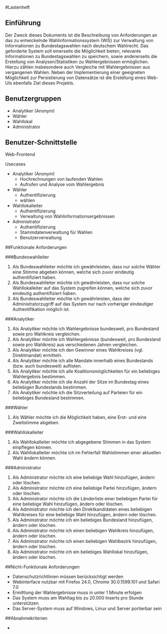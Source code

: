 #Lastenheft

## Einführung

Der Zweck dieses Dokuments ist die Beschreibung von Anforderungen an das zu entwickelnde Wahlinformationssystem (WIS) zur Verwaltung von Informationen zu Bundestagswahlen nach deutschem Wahlrecht.
Das geforderte System soll einerseits die Möglichkeit bieten, relevante Informationen zu Bundestagswahlen zu speichern, sowie andererseits die Erstellung von Analysen/Statistiken zu Wahlergebnissen ermöglichen. Hierzu zählen insbesondere auch Vergleiche mit Wahlergebnissen aus vergangenen Wahlen.
Neben der Implementierung einer geeigneten Möglichkeit zur Persistierung von Datensätze ist die Erstellung eines Web-UIs ebenfalls Ziel dieses Projekts.

## Benutzergruppen

- Analytiker (Anonym)
- Wähler
- Wahllokal
- Administrator


## Benutzer-Schnittstelle
Web-Frontend

Usecases

- Analytiker (Anonym)
	- Hochrechnungen von laufenden Wahlen
	- Aufrufen und Analyse vom Wahlergebnis
- Wähler
	- Authentifizierung
	- wählen
- Wahllokalleiter
	- Authentifizierung
	- Verwaltung von Wahlinformationsergebnissen
- Administrator
	- Authentifizierung
	- Stammdatenverwaltung für Wahlen
	- Benutzerverwaltung


##Funktionale Anforderungen

###Bundeswahlleiter
1. Als Bundeswahlleiter möchte ich gewährleisten, dass nur solche Wähler eine Stimme abgeben können, welche sich zuvor eindeutig authentifiziert haben.
2. Als Bundeswahlleiter möchte ich gewährleisten, dass nur solche Wahllokalleiter auf das System zugreifen können, welche sich zuvor eindeutig authentifiziert haben.
3. Als Bundeswahlleiter möchte ich gewährleisten, dass der Administratorzugriff auf das System nur nach vorheriger eindeutiger Authentifikation möglich ist.

###Analytiker

1. Als Analytiker möchte ich Wahlergebnisse bundesweit, pro Bundesland sowie pro Wahlkreis vergleichen.
2. Als Analytiker möchte ich Wahlergebnisse (bundesweit, pro Bundesland sowie pro Wahlkreis) aus verschiedenen Jahren vergleichen.
3. Als Analytiker möchte ich den Gewinner eines Wahlkreises (vgl. Direktmandat) ermitteln.
4. Als Analytiker möchte ich alle Mandate innerhalb eines Bundeslands (bzw. auch bundesweit) auflisten.
5. Als Analytiker möchte ich alle Koalitionsmöglichkeiten für ein beliebiges Wahlergebnis bestimmen.
6. Als Analytiker möchte ich die Anzahl der Sitze im Bundestag eines beliebigen Bundeslands bestimmen.
7. Als Analytiker möchte ich die Sitzverteilung auf Parteien für ein beliebiges Bundesland bestimmen.

###Wähler
1. Als Wähler möchte ich die Möglichkeit haben, eine Erst- und eine Zweitstimme abgeben.

###Wahllokalleiter
1. Als Wahllokalleiter möchte ich abgegebene Stimmen in das System einpflegen können.
2. Als Wahllokalleiter möchte ich im Fehlerfall Wahlstimmen einer aktuellen Wahl ändern können.

###Administrator
1. Als Administrator möchte ich eine beliebige Wahl hinzufügen, ändern oder löschen.
2. Als Administrator möchte ich eine beliebige Partei hinzufügen, ändern oder löschen.
3. Als Administrator möchte ich die Länderliste einer beliebigen Partei für eine beliebige Wahl hinzufügen, ändern oder löschen. 
4. Als Administrator möchte ich den Direktkandidaten eines beliebigen Wahlkreises für eine beliebige Wahl hinzufügen, ändern oder löschen.
5. Als Administrator möchte ich ein beliebiges Bundesland hinzufügen, ändern oder löschen.
6. Als Administrator möchte ich einen beliebigen Wahlkreis hinzufügen, ändern oder löschen.
7. Als Administrator möchte ich einen beliebigen Wahlbezirk hinzufügen, ändern oder löschen.
8. Als Administrator möchte ich ein beliebiges Wahllokal hinzufügen, ändern oder löschen.


##Nicht-Funktionale Anforderungen

- Datenschutzrichtlinien müssen berücksichtigt werden
- Webinterface nutzbar mit Firefox 24.0, Chrome 30.0.1599.101 und Safari 7.0
- Ermittlung der Wahlergebnisse muss in unter 1 Minute erfolgen
- Das System muss am Wahltag bis zu 20.000 Inserts pro Stunde unterstützen
- Das Server-System muss auf Windows, Linux und Server portierbar sein

##Abnahmekriterien

- 